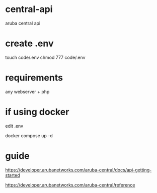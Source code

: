 # central-api
aruba central api

# create .env
touch code/.env
chmod 777 code/.env


# requirements
any webserver + php


# if using docker
edit .env

docker compose up -d


# guide
https://developer.arubanetworks.com/aruba-central/docs/api-getting-started

https://developer.arubanetworks.com/aruba-central/reference